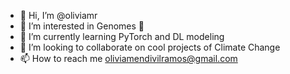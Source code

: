 - 👋 Hi, I’m @oliviamr
- 👀 I’m interested in Genomes 🧬
- 🌱 I’m currently learning PyTorch and DL modeling 
- 💞️ I’m looking to collaborate on cool projects of Climate Change
- 📫 How to reach me oliviamendivilramos@gmail.com 

<!---
oliviamr/oliviamr is a ✨ special ✨ repository because its `README.md` (this file) appears on your GitHub profile.
You can click the Preview link to take a look at your changes.
--->
